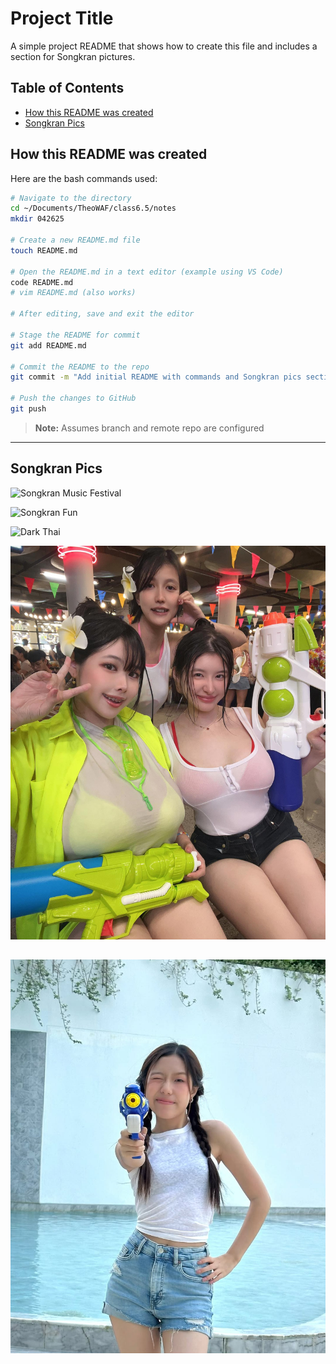 # Project Title

A simple project README that shows how to create this file and includes a section for Songkran pictures.

## Table of Contents

- [How this README was created](#how-this-readme-was-created)
- [Songkran Pics](#songkran-pics)

## How this README was created

Here are the bash commands used:

```bash
# Navigate to the directory
cd ~/Documents/TheoWAF/class6.5/notes
mkdir 042625

# Create a new README.md file
touch README.md

# Open the README.md in a text editor (example using VS Code)
code README.md
# vim README.md (also works)

# After editing, save and exit the editor

# Stage the README for commit
git add README.md

# Commit the README to the repo
git commit -m "Add initial README with commands and Songkran pics section"

# Push the changes to GitHub
git push 
```

> **Note:** Assumes branch and remote repo are configured

---

## Songkran Pics



![Songkran Music Festival](https://www.optionstheedge.com/sites/default/files/field/featured-image/2025/songkran_cover.jpg)


![Songkran Fun](https://siamsongkran.info/wp-content/uploads/13SSK-96-1-1920x1278.jpg)

![Dark Thai](https://edmnomad.com/wp-content/uploads/2025/03/best-bangkok-songkran-2025-parties-edmnomad.jpg)

![3 in the street](./songkran-1.jpg)

![attack!](./songkran-2.jpg)
---
